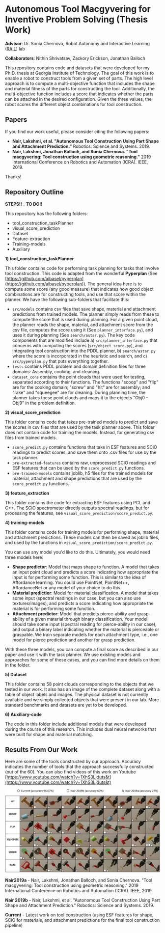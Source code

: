 # Autonomous Tool Macgyvering for Inventive Problem Solving (Thesis Work)

**Advisor**: Dr. Sonia Chernova, Robot Autonomy and Interactive Learning ([RAIL](http://rail.gatech.edu/)) lab

**Collaborators**: Nithin Shrivatsav, Zackory Erickson, Jonathan Balloch

This repository contains code and datasets that were developed for my Ph.D. thesis at Georgia Institute of Technology. The goal of this work is to enable a robot to construct tools from a given set of parts. The high level approach is to compute a multi-objective function that includes the shape and material fitness of the parts for constructing the tool. Additionally, the multi-objective function includes a score that indicates whether the parts can be attached in the desired configuration. Given the three values, the robot scores the different object combinations for tool construction. 

## Papers

If you find our work useful, please consider citing the following papers:

- **Nair, Lakshmi, et al. "Autonomous Tool Construction Using Part Shape and Attachment Prediction."** Robotics: Science and Systems. 2019.
- **Nair, Lakshmi, Jonathan Balloch, and Sonia Chernova. "Tool macgyvering: Tool construction using geometric reasoning."** 2019 International Conference on Robotics and Automation (ICRA). IEEE, 2019.

Thanks!

## Repository Outline

 **STEPS!! _ TO DO!!**

This repository has the following folders:
- tool_construction_taskPlanner
- visual_score_prediction
- Dataset
- Feature-extraction
- Training-models
- Auxiliary 

**1) tool_construction_taskPlanner**

This folder contains code for performing task planning for tasks that involve tool construction. This code is adapted from the wonderful **Pyperplan** (See [https://github.com/aibasel/pyperplan](https://github.com/aibasel/pyperplan)). The general idea here is to compute *some* score (any good measure) that indicates how good object combinations are for constructing tools, and use that score within the planner. We have the following sub-folders that facilitate this:
- `src/models` contains csv files that save shape, material and attachment predictions from trained models. The planner simply reads from these to compute the score that is used during planning. For a given point cloud, the planner reads the shape, material, and attachment score from the csv file, computes the score using it (See `planner_interface.py`), and uses it during planning (See `search/astar.py`). The key code components that are modified include a) `src/planner_interface.py` that concerns with computing the scores (`src/object_score.py`), and integrating tool construction into the PDDL planner, b) `search/astar.py` where the score is incorporated in the heuristic and search, and c) `src/pyperplan.py` that puts everything together. 
- `tests` contains PDDL problem and domain definition files for three domains: Assembly, cooking, and cleaning.
- `dataset_cons` contains the point clouds that were used for testing, separated according to their functions. The functions "scoop" and "flip" are for the cooking domain; "screw" and "hit" are for assembly; and "rake" and "squeegee" are for cleaning. During planning time, the planner takes these point clouds and maps it to the objects "Obj0 - Obj9" in the problem definition. 

**2) visual_score_prediction**

This folder contains code that takes pre-trained models to predict and save the scores in csv files that are used by the task planner above. This folder does not contain code for training the models. Instead, for generating csv files from trained models.
- `score_predict.py` contains functions that take in ESF features and SCiO readings to predict scores, and save them onto .csv files for use by the task planner.
- `pre-extracted-features` contains raw, unprocessed SCiO readings and ESF features that can be used by the `score_predict.py` functions.
- `pre-trained-models` contains joblib, h5 files for the trained models for material, attachment and shape predictions that are used by the `score_predict.py` functions.

**3) feature_extraction**

This folder contains the code for extracting ESF features using PCL and C++. The SCiO spectrometer directly outputs spectral readings, but for processing the features, see `visual_score_prediction/score_predict.py`.

**4) training-models**

This folder contains code for training models for performing shape, material and attachment predictions. These models can then be saved as joblib files, and used by the functions in `visual_score_prediction/score_predict.py`.

You can use any model you'd like to do this. Ultimately, you would need three models here:
- **Shape predictor**: Model that maps shape to function. A model that takes an input point cloud and predicts a score indicating how appropriate the input is for performing some function. This is similar to the idea of Affordance learning. You could use PointNet, PointNet++, AffordanceNet or any model of your choice to do this. 
- **Material predictior**: Model for material classification. A model that takes some input (spectral readings in our case, but you can also use textures/images), and predicts a score indicating how appropriate the material is for performing some function. 
- **Attachment predictor**: Model that predicts pierce-ability and grasp-ability of a given material through binary classification. Your model should take some input (spectral reading for pierce-ability in our case), and output a binary label indicating whether the material is pierceable or graspable. We train separate models for each attachment type, i.e., one model for pierce prediction and another for grasp prediction.

With these three models, you can compute a final score as described in our paper and use it with the task planner. We use existing models and approaches for some of these cases, and you can find more details on them in the folder.

**5) Dataset**

This folder contains 58 point clouds corresponding to the objects that we tested in our work. It also has an image of the complete dataset along with a table of object labels and images. The physical dataset is not currently available and we simply collected objects that were present in our lab. More standard benchmarks and datasets are yet to be developed. 

**6) Auxiliary-code**

The code in this folder include additional models that were developed during the course of this research. This includes dual neural networks that were built for shape and material matching. 
 
 
## Results From Our Work

Here are some of the tools constructed by our approach. Accuracy indicates the number of tools that the approach successfully constructed (out of the 60). You can also find videos of this work on Youtube [https://www.youtube.com/watch?v=1XhS3Ljduts&t](https://www.youtube.com/watch?v=1XhS3Ljduts&t)

![Tools constructed by our work](tool_collage.png)

**Nair2019a** - Nair, Lakshmi, Jonathan Balloch, and Sonia Chernova. "Tool macgyvering: Tool construction using geometric reasoning." 2019 International Conference on Robotics and Automation (ICRA). IEEE, 2019.

**Nair 2019b** - Nair, Lakshmi, et al. "Autonomous Tool Construction Using Part Shape and Attachment Prediction." Robotics: Science and Systems. 2019.

**Current** - Latest work on tool construction (using ESF features for shape, SCiO for materials, and attachment predictions for the final tool construction pipeline)
